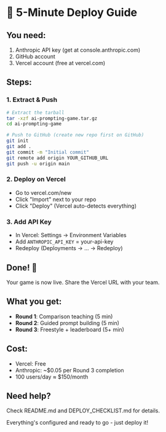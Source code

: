 # 🚀 5-Minute Deploy Guide

## You need:
1. Anthropic API key (get at console.anthropic.com)
2. GitHub account
3. Vercel account (free at vercel.com)

## Steps:

### 1. Extract & Push
```bash
# Extract the tarball
tar -xzf ai-prompting-game.tar.gz
cd ai-prompting-game

# Push to GitHub (create new repo first on GitHub)
git init
git add .
git commit -m "Initial commit"
git remote add origin YOUR_GITHUB_URL
git push -u origin main
```

### 2. Deploy on Vercel
- Go to vercel.com/new
- Click "Import" next to your repo
- Click "Deploy" (Vercel auto-detects everything)

### 3. Add API Key
- In Vercel: Settings → Environment Variables
- Add `ANTHROPIC_API_KEY` = your-api-key
- Redeploy (Deployments → ... → Redeploy)

## Done! 🎉

Your game is now live. Share the Vercel URL with your team.

## What you get:
- **Round 1**: Comparison teaching (5 min)
- **Round 2**: Guided prompt building (5 min)  
- **Round 3**: Freestyle + leaderboard (5+ min)

## Cost:
- Vercel: Free
- Anthropic: ~$0.05 per Round 3 completion
- 100 users/day ≈ $150/month

## Need help?
Check README.md and DEPLOY_CHECKLIST.md for details.

Everything's configured and ready to go - just deploy it!
